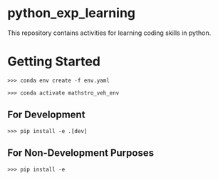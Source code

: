 # python_exp_learning
This repository contains activities for learning  coding skills in python.


# Getting Started

```
>>> conda env create -f env.yaml
```

```
>>> conda activate mathstro_veh_env
```

## For Development
```
>>> pip install -e .[dev]
```

## For Non-Development Purposes
```
>>> pip install -e
```
